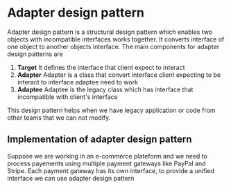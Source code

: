 # Adapter design pattern 
Adapter design pattern is a structural design pattern which enables two objects with incompatible interfaces works together. It converts interface of one object to another objects interface. The main components for adapter design patterns are
1. **Target** It defines the interface that client expect to interact
2. **Adapter** Adapter is a class that convert interface client expecting to be interact to interface adaptee need to work
3. **Adaptee** Adaptee is the legacy class which has interface that incompatible with client's interface

This design pattern helps when we have legacy application or code from other teams that we can not modify.

## Implementation of adapter design pattern 
Suppose we are working in an e-commerce plateform and we need to process payements using multiple payment gateways like PayPal and Stripe. Each payment gateway has its own interface, to provide a unified interface we can use adapter design pattern
